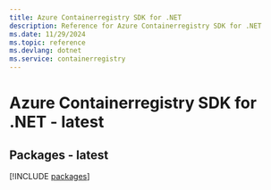 ```yaml
---
title: Azure Containerregistry SDK for .NET
description: Reference for Azure Containerregistry SDK for .NET
ms.date: 11/29/2024
ms.topic: reference
ms.devlang: dotnet
ms.service: containerregistry
---
```

# Azure Containerregistry SDK for .NET - latest
## Packages - latest
[!INCLUDE [packages](containerregistry-index.md)]